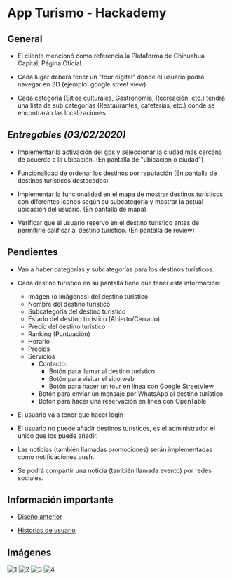 # **App Turismo - Hackademy**

## General

-   El cliente mencionó como referencia la Plataforma de Chihuahua Capital, Página Oficial.

-   Cada lugar deberá tener un "tour digital" donde el usuario podrá navegar en 3D (ejemplo: google street view)

-   Cada categoría (Sitios culturales, Gastronomía, Recreación, etc.) tendrá una lista de sub categorías (Restaurantes, cafeterías, etc.) donde se encontrarán las localizaciones.

## _**Entregables (03/02/2020)**_

-   Implementar la activación del gps y seleccionar la ciudad más cercana de acuerdo a la ubicación. (En pantalla de "ubicacion o ciudad")

-   Funcionalidad de ordenar los destinos por reputación (En pantalla de destinos turísticos destacados)

-   Implementar la funcionalidad en el mapa de mostrar destinos turísticos con diferentes iconos según su subcategoría y mostrar la actual ubicación del usuario. (En pantalla de mapa)

-   Verificar que el usuario reservo en el destino turístico antes de permitirle calificar al destino turístico. (En pantalla de review)

## Pendientes

-   Van a haber categorías y subcategorías para los destinos turísticos.
-   Cada destino turístico en su pantalla tiene que tener esta información:

    -   Imágen (o imágenes) del destino turístico
    -   Nombre del destino turístico
    -   Subcategoría del destino turístico
    -   Estado del destino turístico (Abierto/Cerrado)
    -   Precio del destino turístico
    -   Ranking (Puntuación)
    -   Horario
    -   Precios
    -   Servicios
        -   Contacto:
            -   Botón para llamar al destino turístico
            -   Botón para visitar el sitio web
            -   Botón para hacer un tour en línea con Google StreetView
        -   Botón para enviar un mensaje por WhatsApp al destino turístico
        -   Botón para hacer una reservación en línea con OpenTable

-   El usuario va a tener que hacer login
-   El usuario no puede añadir destinos turísticos, es el administrador el único que los puede añadir.
-   Las noticias (también llamadas promociones) serán implementadas como notificaciones push.
-   Se podrá compartir una noticia (también llamada evento) por redes sociales.

## Información importante

-   [Diseño anterior](https://drive.google.com/drive/folders/1FR4rS1hqF70ah5zAZNhCJgb4U80jhvEz)

-   [Historias de usuario](https://docs.google.com/spreadsheets/d/1Yu3K4S_1CE_w4ja2yqMxrcnMazLbR5_noL9SVxWIiFo/edit#gid=1607209987)

## Imágenes

![1](https://1.png)
![2](https://2.png)
![3](https://3.png)
![4](https://4.png)
